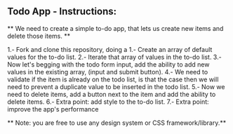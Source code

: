 ## Todo App - Instructions:
 **  We need to create a simple to-do app, that lets us create new items and delete those items.
 **

1.- Fork and clone this repository, doing a 
 1.- Create an array of default values for the to-do list.
 2.- Iterate that array of values in the to-do list.
 3.- Now let's begging with the todo form input, add the ability to add new values in the existing array, (input and submit button).
 4.- We need to validate if the item is already on the todo list, is that the case then we will need to prevent a duplicate value to be inserted in the todo list.
5.- Now we need to delete items, add a button next to the item and add the ability to delete items.
6.- Extra point: add style to the to-do list.
 7.- Extra point: improve the app's performance
 
 
 **  Note: you are free to use any design system or CSS framework/library.**
 